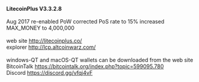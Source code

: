 <b>LitecoinPlus V3.3.2.8</b> <br>
<br>
Aug 2017
  re-enabled PoW
  corrected PoS rate to 15%
  increased MAX_MONEY to 4,000,000
<br>
<br>
web site http://litecoinplus.co/<br>
explorer http://lcp.altcoinwarz.com/<br>
<br>
windows-QT and macOS-QT wallets can be downloaded from the web site<br>
BitcoinTalk https://bitcointalk.org/index.php?topic=599095.780<br>
Discord https://discord.gg/vfqj4vF


